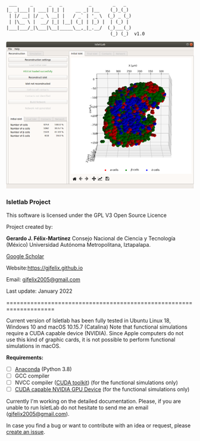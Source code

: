  ```
  ___     _      _   _          _        _   _  
 |_ _|___| | ___| |_| |    __ _| |__    (_)_(_) 
  | |/ __| |/ _ \ __| |   / _` | '_ \  (_) _ (_)
  | |\__ \ |  __/ |_| |__| (_| | |_) |  | (_) | 
 |___|___/_|\___|\__|_____\__,_|_.__/  (_)___(_)
                                        (_) (_)  v1.0
 ```

![IsletLab Interface](GUI_FullWindow.png)

### Isletlab Project

This software is licensed under the GPL V3 Open Source Licence

Project created by:

**Gerardo J. Félix-Martínez**
Consejo Nacional de Ciencia y Tecnología (México)
Universidad Autónoma Metropolitana, Iztapalapa.

[Google Scholar](https://scholar.google.com/citations?user=wcuaM4QAAAAJ&hl=en&authuser=1) 

Website:<https://gjfelix.github.io>

Email: gjfelix2005@gmail.com

Last update: January 2022

====================================================================

Current version of Isletlab has been fully tested in Ubuntu Linux 18, Windows 10 and macOS 10.15.7 (Catalina)
Note that functional simulations require a CUDA capable device (NVIDIA). Since Apple computers do not use this kind of graphic cards, it is not possible to perform functional simulations in macOS.

**Requirements:**

- [ ] [Anaconda](https://anaconda.org/) (Python 3.8) 
- [ ] GCC compiler 
- [ ] NVCC compiler ([CUDA toolkit](https://developer.nvidia.com/cuda-toolkit)) (for the functional simulations only)
- [ ] [CUDA capable NVIDIA GPU Device](https://developer.nvidia.com/cuda-gpus) (for the functional simulations only)

Currently I'm working on the detailed documentation. Please, if you are unable to run IsletLab do not hesitate to send me an email (<gjfelix2005@gmail.com>). 

In case you find a bug or want to contribute with an idea or request, please [create an issue](https://github.com/gjfelix/IsletLab/issues).

